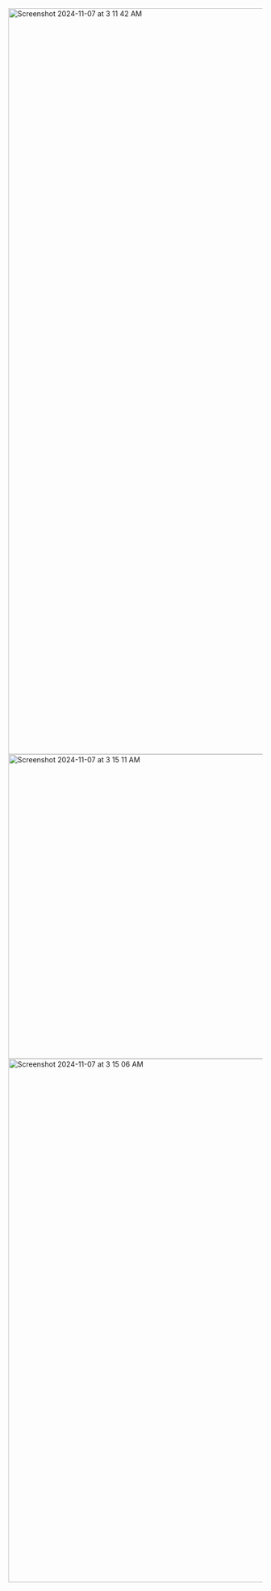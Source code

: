 


<img width="1475" alt="Screenshot 2024-11-07 at 3 11 42 AM" src="https://github.com/user-attachments/assets/071b0f32-8b90-44e4-883f-6f6858bd2861">



<img width="602" alt="Screenshot 2024-11-07 at 3 15 11 AM" src="https://github.com/user-attachments/assets/6533479a-a6cc-4506-8e56-f15a449354a3">









<img width="1035" alt="Screenshot 2024-11-07 at 3 15 06 AM" src="https://github.com/user-attachments/assets/4354427e-bb52-4636-819a-4e3cb45129ff">
